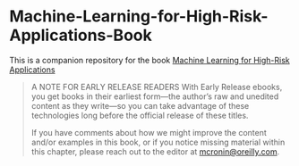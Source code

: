 # Machine-Learning-for-High-Risk-Applications-Book

This is a companion repository for the book [Machine Learning for High-Risk Applications](https://learning.oreilly.com/library/view/machine-learning-for/9781098102425/)
>
>A NOTE FOR EARLY RELEASE READERS
With Early Release ebooks, you get books in their earliest form—the author’s raw and unedited content as they write—so you can take advantage of these technologies long before the official release of these titles.
> 
>
> If you have comments about how we might improve the content and/or examples in this book, or if you notice missing  material within this chapter, please reach out to the editor at mcronin@oreilly.com.
>
